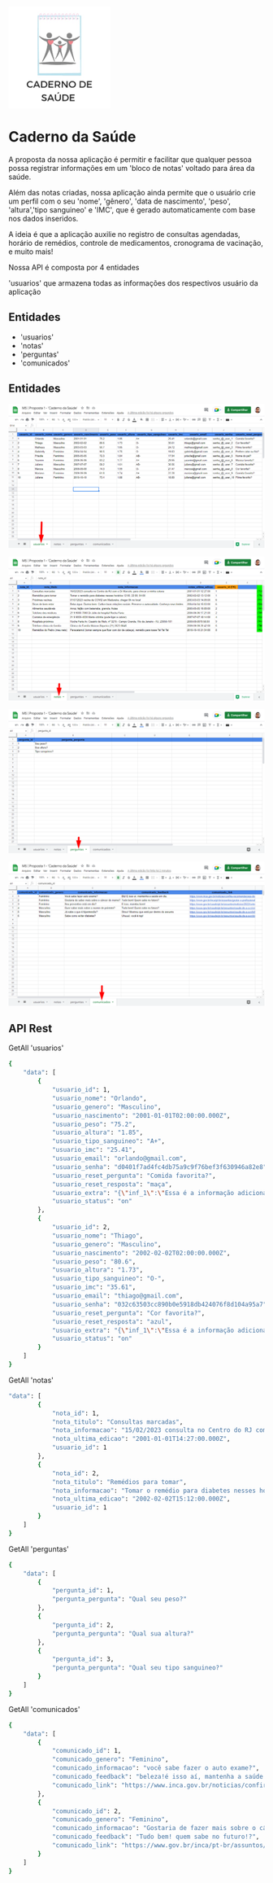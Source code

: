 
<a href="url"><img src="https://raw.githubusercontent.com/Opseua/M5-GRU_FINAL_Case-2-Site-do-Meu-app/BRANCH_Orlando/src/views/login/logo_circulo.jpg" align="center" height="200" width="200" ></a>



# Caderno da Saúde

A proposta da nossa aplicação é permitir e facilitar que qualquer pessoa possa registrar informações em um 'bloco de notas' voltado para área da saúde.

Além das notas criadas, nossa aplicação ainda permite que o usuário crie um perfil com o seu 'nome', 'gênero', 'data de nascimento', 'peso', 'altura','tipo sanguineo' e 'IMC', que é gerado automaticamente com base nos dados inseridos.

A ideia é que a aplicação auxilie no registro de consultas agendadas, horário de remédios, controle de medicamentos, cronograma de vacinação, e muito mais!

Nossa API é composta por 4 entidades

'usuarios' que armazena todas as informações dos respectivos usuário da aplicação
## Entidades

- 'usuarios'
- 'notas'
- 'perguntas'
- 'comunicados'


## Entidades

![ENTIDADE_USUARIOS](https://raw.githubusercontent.com/Opseua/M5-GRU_FINAL_Case-2-Site-do-Meu-app/BRANCH_Orlando/src/views/login/ENTIDADE_USUARIOS.png)

![ENTIDADE_NOTAS](https://raw.githubusercontent.com/Opseua/M5-GRU_FINAL_Case-2-Site-do-Meu-app/BRANCH_Orlando/src/views/login/ENTIDADE_NOTAS.png)

![ENTIDADE_PERGUNTAS](https://raw.githubusercontent.com/Opseua/M5-GRU_FINAL_Case-2-Site-do-Meu-app/BRANCH_Orlando/src/views/login/ENTIDADE_PERGUNTAS.png)

![ENTIDADE_COMUNICADOS](https://raw.githubusercontent.com/Opseua/M5-GRU_FINAL_Case-2-Site-do-Meu-app/BRANCH_Orlando/src/views/login/ENTIDADE_COMUNICADOS.png)


## API Rest

GetAll 'usuarios'

```bash
{
    "data": [
        {
            "usuario_id": 1,
            "usuario_nome": "Orlando",
            "usuario_genero": "Masculino",
            "usuario_nascimento": "2001-01-01T02:00:00.000Z",
            "usuario_peso": "75.2",
            "usuario_altura": "1.85",
            "usuario_tipo_sanguineo": "A+",
            "usuario_imc": "25.41",
            "usuario_email": "orlando@gmail.com",
            "usuario_senha": "d0401f7ad4fc4db75a9c9f76bef3f630946a82e8",
            "usuario_reset_pergunta": "Comida favorita?",
            "usuario_reset_resposta": "maça",
            "usuario_extra": "{\"inf_1\":\"Essa é a informação adicional 1\",\"inf_2\":\"Essa é a informação adicional 2\",\"inf_3\":\"Essa é a informação adicional 3\"}",
            "usuario_status": "on"
        },
        {
            "usuario_id": 2,
            "usuario_nome": "Thiago",
            "usuario_genero": "Masculino",
            "usuario_nascimento": "2002-02-02T02:00:00.000Z",
            "usuario_peso": "80.6",
            "usuario_altura": "1.73",
            "usuario_tipo_sanguineo": "O-",
            "usuario_imc": "35.61",
            "usuario_email": "thiago@gmail.com",
            "usuario_senha": "032c63503cc890b0e5918db424076f8d104a95a7",
            "usuario_reset_pergunta": "Cor favorita?",
            "usuario_reset_resposta": "azul",
            "usuario_extra": "{\"inf_1\":\"Essa é a informação adicional 1\",\"inf_2\":\"Essa é a informação adicional 2\",\"inf_3\":\"Essa é a informação adicional 3\"}",
            "usuario_status": "on"
        }
    ]
}
```
    

GetAll 'notas'

```bash
"data": [
        {
            "nota_id": 1,
            "nota_titulo": "Consultas marcadas",
            "nota_informacao": "15/02/2023 consulta no Centro do RJ com o Dr Marcelo, para checar a minha coluna",
            "nota_ultima_edicao": "2001-01-01T14:27:00.000Z",
            "usuario_id": 1
        },
        {
            "nota_id": 2,
            "nota_titulo": "Remédios para tomar",
            "nota_informacao": "Tomar o remédio para diabetes nesses horários 12:00, 22:00, 04:00",
            "nota_ultima_edicao": "2002-02-02T15:12:00.000Z",
            "usuario_id": 1
        }
    ]
}
```
        


GetAll 'perguntas'

```bash
{
    "data": [
        {
            "pergunta_id": 1,
            "pergunta_pergunta": "Qual seu peso?"
        },
        {
            "pergunta_id": 2,
            "pergunta_pergunta": "Qual sua altura?"
        },
        {
            "pergunta_id": 3,
            "pergunta_pergunta": "Qual seu tipo sanguineo?"
        }
    ]
}
```




GetAll 'comunicados'

```bash
{
    "data": [
        {
            "comunicado_id": 1,
            "comunicado_genero": "Feminino",
            "comunicado_informacao": "você sabe fazer o auto exame?",
            "comunicado_feedback": "beleza!é isso aí, mantenha a saúde em dia!",
            "comunicado_link": "https://www.inca.gov.br/noticias/confira-recomendacoes-do-ministerio-da-saude-para-o-rastreamento-do-cancer-de-mama"
        },
        {
            "comunicado_id": 2,
            "comunicado_genero": "Feminino",
            "comunicado_informacao": "Gostaria de fazer mais sobre o câncer de mama",
            "comunicado_feedback": "Tudo bem! quem sabe no futuro!?",
            "comunicado_link": "https://www.gov.br/inca/pt-br/assuntos/gestor-e-profissional-de-saude/controle-do-cancer-de-mama/dados-e-numeros/mamografias-no-sus"
        }
    ]
}
```
